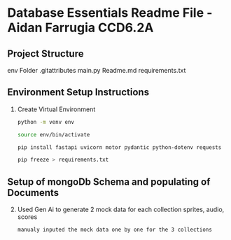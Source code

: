 # Database Essentials Readme File - Aidan Farrugia CCD6.2A

## Project Structure

env Folder
.gitattributes
main.py
Readme.md
requirements.txt

## Environment Setup Instructions

1. Create Virtual Environment

   ```bash
   python -m venv env

   source env/bin/activate

   pip install fastapi uvicorn motor pydantic python-dotenv requests

   pip freeze > requirements.txt
   ```

## Setup of mongoDb Schema and populating of Documents

2. Used Gen Ai to generate 2 mock data for each collection sprites, audio, scores

   ```bash
   manualy inputed the mock data one by one for the 3 collections
   ```
